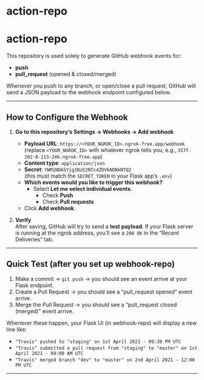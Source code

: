 # action-repo
# action-repo

This repository is used solely to generate GitHub webhook events for:

- **push**  
- **pull_request** (opened & closed/merged)

Whenever you push to any branch, or open/close a pull request, GitHub will send a JSON payload to the webhook endpoint configured below.

---

## How to Configure the Webhook

1. **Go to this repository’s Settings → Webhooks → Add webhook**  
   - **Payload URL**: `https://<YOUR_NGROK_ID>.ngrok-free.app/webhook`  
     (replace `<YOUR_NGROK_ID>` with whatever ngrok tells you, e.g., `357f-202-8-113-246.ngrok-free.app`)  
   - **Content type**: `application/json`  
   - **Secret**: `YWM1NDA5Yjg1NzE2NTc4ZDVkNDNkNTQ2`  
     (this must match the `SECRET_TOKEN` in your Flask app’s `.env`)  
   - **Which events would you like to trigger this webhook?**  
     - Select **Let me select individual events.**  
       - Check **Push**  
       - Check **Pull requests**  
   - Click **Add webhook**.

2. **Verify**  
   After saving, GitHub will try to send a **test payload**. If your Flask server is running at the ngrok address, you’ll see a `200 OK` in the “Recent Deliveries” tab.

---

## Quick Test (after you set up webhook-repo)

1. Make a commit → `git push` → you should see an event arrive at your Flask endpoint.  
2. Create a Pull Request → you should see a “pull_request opened” event arrive.  
3. Merge the Pull Request → you should see a “pull_request closed (merged)” event arrive.

Whenever these happen, your Flask UI (in webhook-repo) will display a new line like:

- `"Travis" pushed to "staging" on 1st April 2021 - 09:30 PM UTC`  
- `"Travis" submitted a pull request from "staging" to "master" on 1st April 2021 - 09:00 AM UTC`  
- `"Travis" merged branch "dev" to "master" on 2nd April 2021 - 12:00 PM UTC`

---
